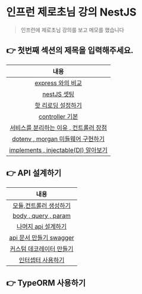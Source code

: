 # 인프런 제로초님 강의 NestJS

> 인프런에 제로초님 강의를 보고 메모를 했습니다

## 👉 첫번째 섹션의 제목을 입력해주세요.

|내용|
|:------:|
|[express 와의 비교](https://github.com/smilejakdu/typescript_study/blob/main/nestjs/1-1.express_and_nest.md)|
|[nestJS 셋팅](https://github.com/smilejakdu/typescript_study/blob/main/nestjs/1-2.nestjs_setting.md)|
|[핫 리로딩 설정하기](https://github.com/smilejakdu/typescript_study/blob/main/nestjs/1-3.hot_reloading.md)|
|[controller 기본](https://github.com/smilejakdu/typescript_study/blob/main/nestjs/1-4.controller_basic.md)|
|[서비스를 분리하는 이유 , 컨트롤러 장점](https://github.com/smilejakdu/typescript_study/blob/main/nestjs/1-5.services_controller_merit.md)|
|[dotenv , morgan 미들웨어 구현하기](https://github.com/smilejakdu/typescript_study/blob/main/nestjs/1-6.dotenv_morgan_middleware.md)|
|[implements , injectable(DI) 알아보기](https://github.com/smilejakdu/typescript_study/blob/main/nestjs/1-7.implements_injectable_di.md)|

## 👉 API 설계하기

|내용|
|:------:|
|[모듈,컨트롤러 생성하기](https://github.com/smilejakdu/typescript_study/blob/main/nestjs/2-1.module_controller_make.md)|
|[body , query , param](https://github.com/smilejakdu/typescript_study/blob/main/nestjs/2-2.body_query_param.md)|
|[나머지 api 설계하기](https://github.com/smilejakdu/typescript_study/blob/main/nestjs/2-3.design_rest_api.md)|
|[api 문서 만들기 swagger](https://github.com/smilejakdu/typescript_study/blob/main/nestjs/2-4.api_document_swagger.md)|
|[커스텀 데코레이터 만들기](https://github.com/smilejakdu/typescript_study/blob/main/nestjs/2-5.custom_decorator.md)|
|[인터셉터 사용하기](https://github.com/smilejakdu/typescript_study/blob/main/nestjs/2-6.interceptor_use.md)|


## 👉 TypeORM 사용하기